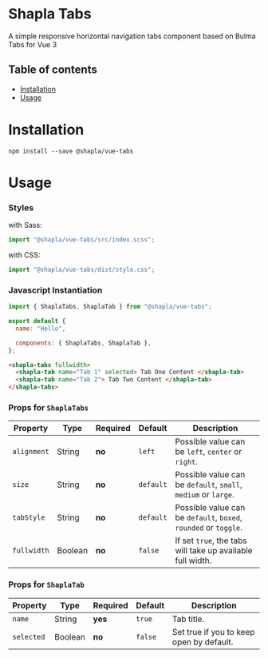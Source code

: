 # Shapla Tabs

A simple responsive horizontal navigation tabs component based on Bulma Tabs for Vue 3

## Table of contents

- [Installation](#installation)
- [Usage](#usage)

# Installation

```
npm install --save @shapla/vue-tabs
```

# Usage

### Styles

with Sass:

```js
import "@shapla/vue-tabs/src/index.scss";
```

with CSS:

```js
import "@shapla/vue-tabs/dist/style.css";
```

### Javascript Instantiation

```js
import { ShaplaTabs, ShaplaTab } from "@shapla/vue-tabs";

export default {
  name: "Hello",

  components: { ShaplaTabs, ShaplaTab },
};
```

```html
<shapla-tabs fullwidth>
  <shapla-tab name="Tab 1" selected> Tab One Content </shapla-tab>
  <shapla-tab name="Tab 2"> Tab Two Content </shapla-tab>
</shapla-tabs>
```

### Props for `ShaplaTabs`

| Property    | Type    | Required | Default   | Description                                                      |
| ----------- | ------- | -------- | --------- | ---------------------------------------------------------------- |
| `alignment` | String  | **no**   | `left`    | Possible value can be `left`, `center` or `right`.               |
| `size`      | String  | **no**   | `default` | Possible value can be `default`, `small`, `medium` or `large`.   |
| `tabStyle`  | String  | **no**   | `default` | Possible value can be `default`, `boxed`, `rounded` or `toggle`. |
| `fullwidth` | Boolean | **no**   | `false`   | If set `true`, the tabs will take up available full width.       |

### Props for `ShaplaTab`

| Property   | Type    | Required | Default | Description                              |
| ---------- | ------- | -------- | ------- | ---------------------------------------- |
| `name`     | String  | **yes**  | `true`  | Tab title.                               |
| `selected` | Boolean | **no**   | `false` | Set true if you to keep open by default. |
